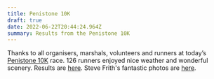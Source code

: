 ```yaml
---
title: Penistone 10K
draft: true
date: 2022-06-22T20:44:24.964Z
summary: Results from the Penistone 10K
---
```

Thanks to all organisers, marshals, volunteers and runners at today’s [Penistone 10K](https://pfrac.chrishodgson.co.uk/races/penistone-10k) race. 126 runners enjoyed nice weather and wonderful scenery. Results are [here](https://racebest.com/results/3wuzs). Steve Frith's fantastic photos are [here](https://www.flickr.com/photos/193220902@N03/albums/72177720299920307).
